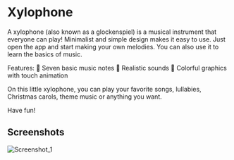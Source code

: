 # Xylophone

A xylophone (also known as a glockenspiel) is a musical instrument that everyone can play!
Minimalist and simple design makes it easy to use. Just open the app and start making your own melodies. You can also use it to learn the basics of music.

Features:
🎵 Seven basic music notes
🎵 Realistic sounds
🎵 Colorful graphics with touch animation

On this little xylophone, you can play your favorite songs, lullabies, Christmas carols, theme music or anything you want.

Have fun!





## Screenshots

![Screenshot_1](https://user-images.githubusercontent.com/80099005/127666373-9315c13e-4fb3-4693-b369-d76a69cb4962.jpeg)
